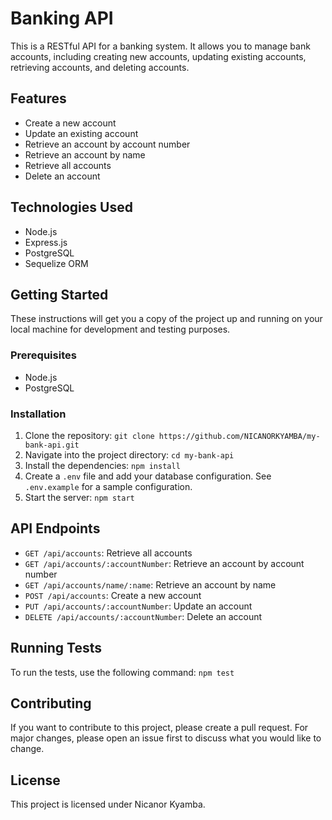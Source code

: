 # Banking API

This is a RESTful API for a banking system.
It allows you to manage bank accounts, including creating
new accounts, updating existing accounts, retrieving accounts,
and deleting accounts.

## Features

- Create a new account
- Update an existing account
- Retrieve an account by account number
- Retrieve an account by name
- Retrieve all accounts
- Delete an account

## Technologies Used

- Node.js
- Express.js
- PostgreSQL
- Sequelize ORM

## Getting Started

These instructions will get you a copy of the project up and
running on your local machine for development and testing purposes.

### Prerequisites

- Node.js
- PostgreSQL

### Installation

1. Clone the repository: `git clone https://github.com/NICANORKYAMBA/my-bank-api.git`
2. Navigate into the project directory: `cd my-bank-api`
3. Install the dependencies: `npm install`
4. Create a `.env` file and add your database configuration. See `.env.example` for a sample configuration.
5. Start the server: `npm start`

## API Endpoints

- `GET /api/accounts`: Retrieve all accounts
- `GET /api/accounts/:accountNumber`: Retrieve an account by account number
- `GET /api/accounts/name/:name`: Retrieve an account by name
- `POST /api/accounts`: Create a new account
- `PUT /api/accounts/:accountNumber`: Update an account
- `DELETE /api/accounts/:accountNumber`: Delete an account

## Running Tests

To run the tests, use the following command: `npm test`

## Contributing

If you want to contribute to this project, please create a pull request.
For major changes, please open an issue first to discuss what you would like to change.

## License

This project is licensed under Nicanor Kyamba.
